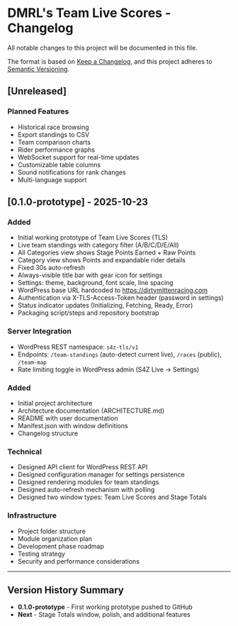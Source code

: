 # DMRL's Team Live Scores - Changelog

All notable changes to this project will be documented in this file.

The format is based on [Keep a Changelog](https://keepachangelog.com/en/1.0.0/),
and this project adheres to [Semantic Versioning](https://semver.org/spec/v2.0.0.html).

## [Unreleased]

### Planned Features
- Historical race browsing
- Export standings to CSV
- Team comparison charts
- Rider performance graphs
- WebSocket support for real-time updates
- Customizable table columns
- Sound notifications for rank changes
- Multi-language support

## [0.1.0-prototype] - 2025-10-23

### Added
- Initial working prototype of Team Live Scores (TLS)
- Live team standings with category filter (A/B/C/D/E/All)
- All Categories view shows Stage Points Earned + Raw Points
- Category view shows Points and expandable rider details
- Fixed 30s auto-refresh
- Always-visible title bar with gear icon for settings
- Settings: theme, background, font scale, line spacing
- WordPress base URL hardcoded to https://dirtymittenracing.com
- Authentication via X-TLS-Access-Token header (password in settings)
- Status indicator updates (Initializing, Fetching, Ready, Error)
- Packaging script/steps and repository bootstrap

### Server Integration
- WordPress REST namespace: `s4z-tls/v1`
- Endpoints: `/team-standings` (auto-detect current live), `/races` (public), `/team-map`
- Rate limiting toggle in WordPress admin (S4Z Live → Settings)

### Added
- Initial project architecture
- Architecture documentation (ARCHITECTURE.md)
- README with user documentation
- Manifest.json with window definitions
- Changelog structure

### Technical
- Designed API client for WordPress REST API
- Designed configuration manager for settings persistence
- Designed rendering modules for team standings
- Designed auto-refresh mechanism with polling
- Designed two window types: Team Live Scores and Stage Totals

### Infrastructure
- Project folder structure
- Module organization plan
- Development phase roadmap
- Testing strategy
- Security and performance considerations

---

## Version History Summary

- **0.1.0-prototype** - First working prototype pushed to GitHub
- **Next** - Stage Totals window, polish, and additional features
